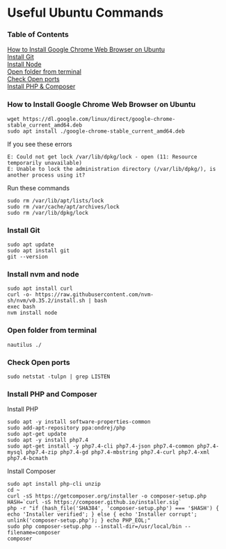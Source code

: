 # Useful Ubuntu Commands

### Table of Contents

[How to Install Google Chrome Web Browser on Ubuntu](#install-chrome)<br>
[Install Git](#install-git)<br>
[Install Node](#install-nvm-and-node)<br>
[Open folder from terminal](#open-folder-from-terminal)<br>
[Check Open ports](#check-open-ports)<br>
[Install PHP & Composer](#install-php-and-composer)<br>

<a name="install-chrome">

### How to Install Google Chrome Web Browser on Ubuntu

</a>

```
wget https://dl.google.com/linux/direct/google-chrome-stable_current_amd64.deb
sudo apt install ./google-chrome-stable_current_amd64.deb
```

If you see these errors
```
E: Could not get lock /var/lib/dpkg/lock - open (11: Resource temporarily unavailable)
E: Unable to lock the administration directory (/var/lib/dpkg/), is another process using it?
```

Run these commands
```
sudo rm /var/lib/apt/lists/lock
sudo rm /var/cache/apt/archives/lock
sudo rm /var/lib/dpkg/lock
```


### Install Git
```
sudo apt update
sudo apt install git
git --version
```

### Install nvm and node

```
sudo apt install curl
curl -o- https://raw.githubusercontent.com/nvm-sh/nvm/v0.35.2/install.sh | bash
exec bash
nvm install node
```

### Open folder from terminal
```
nautilus ./
```

### Check Open ports
```
sudo netstat -tulpn | grep LISTEN
```

### Install PHP and Composer
Install PHP
```
sudo apt -y install software-properties-common
sudo add-apt-repository ppa:ondrej/php
sudo apt-get update
sudo apt -y install php7.4
sudo apt-get install -y php7.4-cli php7.4-json php7.4-common php7.4-mysql php7.4-zip php7.4-gd php7.4-mbstring php7.4-curl php7.4-xml php7.4-bcmath
```
Install Composer
```
sudo apt install php-cli unzip
cd ~
curl -sS https://getcomposer.org/installer -o composer-setup.php
HASH=`curl -sS https://composer.github.io/installer.sig`
php -r "if (hash_file('SHA384', 'composer-setup.php') === '$HASH') { echo 'Installer verified'; } else { echo 'Installer corrupt'; unlink('composer-setup.php'); } echo PHP_EOL;"
sudo php composer-setup.php --install-dir=/usr/local/bin --filename=composer
composer
```
